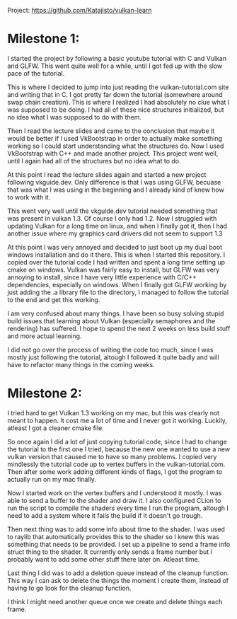 
Project: https://github.com/Katajisto/vulkan-learn

# Milestone 1:
I started the project by following a basic youtube tutorial with C and Vulkan and GLFW. 
This went quite well for a while, until I got fed up with the slow pace of the tutorial.

This is where I decided to jump into just reading the vulkan-tutorial.com site and writing that in C.
I got pretty far down the tutorial (somewhere around swap chain creation). This is where I realized I had
absolutely no clue what I was supposed to be doing. I had all of these nice structures initialized, but no idea what I was supposed to do with them.

Then I read the lecture slides and came to the conclusion that maybe it would be better if I used VkBootstrap in order to actually make something working
so I could start understanding what the structures do. Now I used VkBootstrap with C++ and made another project. This project went well, until I again
had all of the structures but no idea what to do.

At this point I read the lecture slides again and started a new project following vkguide.dev. Only difference is that I was using GLFW, becuase
that was what I was using in the beginning and I already kind of knew how to work with it.

This went very well until the vkguide.dev tutorial needed something that was present in vulkan 1.3. Of course I only had 1.2. Now I struggled with 
updating Vulkan for a long time on linux, and when I finally got it, then I had another issue where my graphics card drivers did not seem to support 1.3

At this point I was very annoyed and decided to just boot up my dual boot windows installation and do it there. This is when I started this repository.
I copied over the tutorial code I had written and spent a long time setting up cmake on windows. Vulkan was fairly easy to install, but GLFW was very annoying to install,
since I have very little experience with C/C++ dependencies, especially on windows. When I finally got GLFW working
by just adding the .a library file to the directory, I managed to follow the tutorial to the end and get this working.

I am very confused about many things. I have been so busy solving stupid build issues that learning about Vulkan (especially semaphores and the rendering) has suffered.
I hope to spend the next 2 weeks on less build stuff and more actual learning. 

I did not go over the process of writing the code too much, since I was mostly just following the tutorial, altough I followed it quite badly and will have to refactor many things in the coming weeks.

# Milestone 2:

I tried hard to get Vulkan 1.3 working on my mac, but this was clearly not meant to happen. It cost me a lot of time and I never got it working. Luckily, atleast I got a cleaner cmake file.

So once again I did a lot of just copying tutorial code, since I had to change the tutorial to the first one I tried, because the new one wanted to use a new vulkan version that
caused me to have so many problems. I copied very mindlessly the tutorial code up to vertex buffers in the vulkan-tutorial.com. Then after some work adding different kinds of flags, I 
got the program to actually run on my mac finally. 

Now I started work on the vertex buffers and I understood it mostly. I was able to send a buffer to the shader and draw it. I also configured CLion to run the script to compile the
shaders every time I run the program, altough I need to add a system where it fails the build if it doesn't go trough. 

Then next thing was to add some info about time to the shader. I was used to raylib that automatically provides this to the shader so I knew this was something that needs to be provided.
I set up a pipeline to send  a frame info struct thing to the shader. It currently only sends a frame number but I probably want to add some other stuff there later on. Atleast time.

Last thing I did was to add a deletion queue instead of the cleanup function. This way I can ask to delete the things the moment I create them, instead of having to go look for the cleanup function.

I think I might need another queue once we create and delete things each frame.
